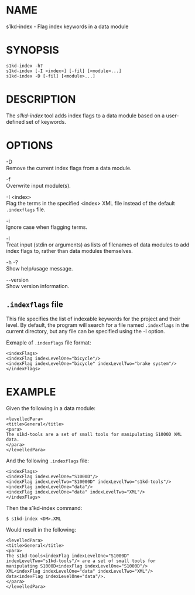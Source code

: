 NAME
====

s1kd-index - Flag index keywords in a data module

SYNOPSIS
========

    s1kd-index -h?
    s1kd-index [-I <index>] [-fil] [<module>...]
    s1kd-index -D [-fil] [<module>...]

DESCRIPTION
===========

The *s1kd-index* tool adds index flags to a data module based on a user-defined set of keywords.

OPTIONS
=======

-D  
Remove the current index flags from a data module.

-f  
Overwrite input module(s).

-I &lt;index&gt;  
Flag the terms in the specified &lt;index&gt; XML file instead of the default `.indexflags` file.

-i  
Ignore case when flagging terms.

-l  
Treat input (stdin or arguments) as lists of filenames of data modules to add index flags to, rather than data modules themselves.

-h -?  
Show help/usage message.

--version  
Show version information.

`.indexflags` file
------------------

This file specifies the list of indexable keywords for the project and their level. By default, the program will search for a file named `.indexflags` in the current directory, but any file can be specified using the -I option.

Exmaple of `.indexflags` file format:

    <indexFlags>
    <indexFlag indexLevelOne="bicycle"/>
    <indexFlag indexLevelOne="bicycle" indexLevelTwo="brake system"/>
    </indexFlags>

EXAMPLE
=======

Given the following in a data module:

    <levelledPara>
    <title>General</title>
    <para>
    The s1kd-tools are a set of small tools for manipulating S1000D XML
    data.
    </para>
    </levelledPara>

And the following `.indexflags` file:

    <indexFlags>
    <indexFlag indexLevelOne="S1000D"/>
    <indexFlag indexLevelTwo="S10000D" indexLevelTwo="s1kd-tools"/>
    <indexFlag indexLevelOne="data"/>
    <indexFlag indexLevelOne="data" indexLevelTwo="XML"/>
    </indexFlags>

Then the s1kd-index command:

    $ s1kd-index <DM>.XML

Would result in the following:

    <levelledPara>
    <title>General</title>
    <para>
    The s1kd-tools<indexFlag indexLevelOne="S1000D"
    indexLevelTwo="s1kd-tools"/> are a set of small tools for
    manipulating S1000D<indexFlag indexLevelOne="S1000D"/>
    XML<indexFlag indexLevelOne="data" indexLevelTwo="XML"/>
    data<indexFlag indexLevelOne="data"/>.
    </para>
    </levelledPara>
